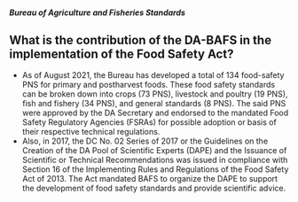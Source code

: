 ##### Bureau of Agriculture and Fisheries Standards

## What is the contribution of the DA-BAFS in the implementation of the Food Safety Act?


 - As of August 2021, the Bureau has developed a total of 134 food-safety PNS for primary and postharvest foods. These food safety standards can be broken down into crops (73 PNS), livestock and poultry (19 PNS), fish and fishery (34 PNS), and general standards (8 PNS). The said PNS were approved by the DA Secretary and endorsed to the mandated Food Safety Regulatory Agencies (FSRAs) for possible adoption or basis of their respective technical regulations.
 - Also, in 2017, the DC No. 02 Series of 2017 or the Guidelines on the Creation of the DA Pool of Scientific Experts (DAPE) and the Issuance of Scientific or Technical Recommendations was issued in compliance with Section 16 of the Implementing Rules and Regulations of the Food Safety Act of 2013. The Act mandated BAFS to organize the DAPE to support the development of food safety standards and provide scientific advice.
